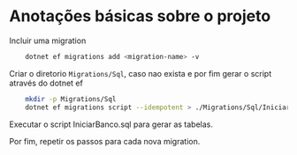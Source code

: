 # Anotações básicas sobre o projeto

Incluir uma migration
```sh
    dotnet ef migrations add <migration-name> -v 
```

Criar o diretorio `Migrations/Sql`, caso nao exista e por fim gerar o script através do dotnet ef
```sh
    mkdir -p Migrations/Sql
    dotnet ef migrations script --idempotent > ./Migrations/Sql/IniciarBanco.sql
```

Executar o script IniciarBanco.sql para gerar as tabelas.

Por fim, repetir os passos para cada nova migration.

